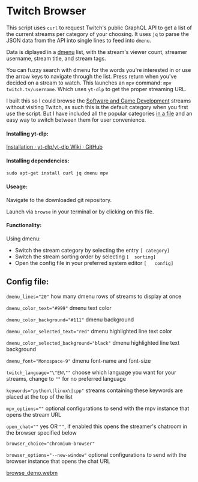 # Twitch Browser

This script uses `curl` to request Twitch's public GraphQL API to get a list of the current streams per category of your choosing. It uses `jq` to parse the JSON data from the API into single lines to feed into `dmenu`.

Data is diplayed in a [dmenu](https://wiki.archlinux.org/title/dmenu) list, with the stream's viewer count, streamer username, stream title, and stream tags. 

You can fuzzy search with dmenu for the words you're interested in or use the arrow keys to navigate through the list. 
Press return when you've decided on a stream to watch. This launches an `mpv` command: `mpv twitch.tv/username`. 
Which uses `yt-dlp` to get the proper streaming URL.

I built this so I could browse the [Software and Game Development](https://www.twitch.tv/directory/game/Software%20and%20Game%20Development) streams without visiting Twitch, as such this is the default category when you first use the script. But I have included all the popular categories [in a file](https://github.com/leafstrat/Twitch-Browser/blob/main/categories) and an easy way to switch between them for user convenience.

#### Installing yt-dlp:
[Installation · yt-dlp/yt-dlp Wiki · GitHub](https://github.com/yt-dlp/yt-dlp/wiki/Installation)

#### Installing dependencies:
```
sudo apt-get install curl jq dmenu mpv
```

#### Useage:
Navigate to the downloaded git repository.

Launch via `browse` in your terminal or by clicking on this file.

#### Functionality:
Using dmenu:
- Switch the stream category by selecting the entry `[ category]`
- Switch the stream sorting order by selecting `[  sorting]`
- Open the config file in your preferred system editor `[   config]`

## Config file:
`dmenu_lines="20"` how many dmenu rows of streams to display at once

`dmenu_color_text="#999"` dmenu text color

`dmenu_color_background="#111"` dmenu background

`dmenu_color_selected_text="red"` dmenu highlighted line text color

`dmenu_color_selected_background="black"` dmenu highlighted line text background

`dmenu_font="Monospace-9"` dmenu font-name and font-size

`twitch_language="\"EN\""` choose which language you want for your streams, change to `""` for no preferred language

`keywords="python\|linux\|cpp"` streams containing these keywords are placed at the top of the list

`mpv_options=""` optional configurations to send with the mpv instance that opens the stream URL

`open_chat=""` yes OR `""`, if enabled this opens the streamer's chatroom in the browser specified below

`browser_choice="chromium-browser"` 

`browser_options="--new-window"` optional configurations to send with the browser instance that opens the chat URL

[browse_demo.webm](https://github.com/leafstrat/Twitch-Browser/assets/4014775/aa32571b-3724-40a2-8404-b861fe2f61e8)

